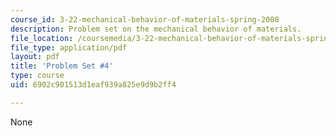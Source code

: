 ```yaml
---
course_id: 3-22-mechanical-behavior-of-materials-spring-2008
description: Problem set on the mechanical behavior of materials.
file_location: /coursemedia/3-22-mechanical-behavior-of-materials-spring-2008/6902c901513d1eaf939a825e9d9b2ff4_ps4.pdf
file_type: application/pdf
layout: pdf
title: 'Problem Set #4'
type: course
uid: 6902c901513d1eaf939a825e9d9b2ff4

---
```

None
